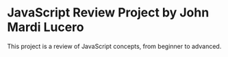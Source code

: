 # JavaScript Review Project by John Mardi Lucero
This project is a review of JavaScript concepts, from beginner to advanced.